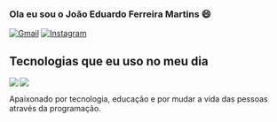 ### Ola eu sou o João Eduardo Ferreira Martins 😄
[![Gmail](https://img.shields.io/badge/Gmail-D14836?style=for-the-badge&logo=gmail&logoColor=white)](https://dudu.cespa@gmail.com)
[![Instagram](https://img.shields.io/badge/LinkedIn-0077B5?style=for-the-badge&logo=linkedin&logoColor=white)](https://github.com/JoaoEduardoFM)

## Tecnologias que eu uso no meu dia

<p align="left"> 
  <img align="left" src="https://github-readme-stats.vercel.app/api?username=JoaoEduardoFM&show_icons=true&hide_border=true&count_private=true&include_all_commits=true&title_color=58aa6ff&icon_color=1f6feb&text_color=c3d1d9&bg_color=22272e" />
   <img align="center" src="https://github-readme-stats.vercel.app/api/top-langs/?username=JoaoEduardoFM&show_icons=true&hide_border=true&count_private=true&include_all_commits=true&title_color=58aa6ff&icon_color=1f6feb&text_color=c3d1d9&bg_color=22272e&layout=compact" />
</p>

Apaixonado por tecnologia, educação e por mudar a vida das pessoas através da programação.
